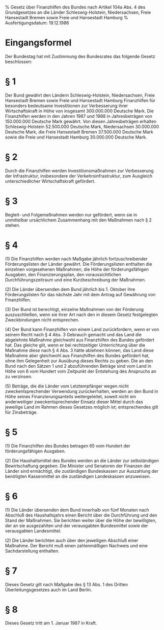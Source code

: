 % Gesetz über Finanzhilfen des Bundes nach Artikel 104a Abs. 4 des Grundgesetzes an die Länder Schleswig-Holstein, Niedersachsen, Freie Hansestadt Bremen sowie Freie und Hansestadt Hamburg
% Ausfertigungsdatum: 19.12.1986
 
# Eingangsformel

Der Bundestag hat mit Zustimmung des Bundesrates das folgende Gesetz beschlossen:

# § 1

Der Bund gewährt den Ländern Schleswig-Holstein, Niedersachsen, Freie Hansestadt Bremen sowie Freie und Hansestadt Hamburg Finanzhilfen für besonders bedeutsame Investitionen zur Verbesserung ihrer Wirtschaftskraft in Höhe von insgesamt 300.000.000 Deutsche Mark. Die Finanzhilfen werden in den Jahren 1987 und 1988 in Jahresbeträgen von 150.000.000 Deutsche Mark gewährt. Von diesen Jahresbeträgen erhalten Schleswig-Holstein 52.500.000 Deutsche Mark, Niedersachsen 30.000.000 Deutsche Mark, die Freie Hansestadt Bremen 37.500.000 Deutsche Mark sowie die Freie und Hansestadt Hamburg 30.000.000 Deutsche Mark.

# § 2

Durch die Finanzhilfen werden Investitionsmaßnahmen zur Verbesserung der Infrastruktur, insbesondere der Verkehrsinfrastruktur, zum Ausgleich unterschiedlicher Wirtschaftskraft gefördert.

# § 3

Begleit- und Folgemaßnahmen werden nur gefördert, wenn sie in unmittelbar ursächlichem Zusammenhang mit den Maßnahmen nach § 2 stehen.

# § 4

(1) Die Finanzhilfen werden nach Maßgabe jährlich fortzuschreibender Förderungslisten der Länder gewährt. Die Förderungslisten enthalten die einzelnen vorgesehenen Maßnahmen, die Höhe der förderungsfähigen Ausgaben, den Finanzierungsplan, den voraussichtlichen Durchführungszeitraum und eine Kurzbeschreibung der Maßnahmen.

(2) Die Länder übersenden dem Bund jährlich bis 1. Oktober ihre Förderungslisten für das nächste Jahr mit dem Antrag auf Gewährung von Finanzhilfen.

(3) Der Bund ist berechtigt, einzelne Maßnahmen von der Förderung auszuschließen, wenn sie ihrer Art nach den in diesem Gesetz festgelegten Zweckbindungen nicht entsprechen.

(4) Der Bund kann Finanzhilfen von einem Land zurückfordern, wenn er von seinem Recht nach § 4 Abs. 3 Gebrauch gemacht und das Land die abgelehnte Maßnahme gleichwohl aus Finanzhilfen des Bundes gefördert hat. Das gleiche gilt, wenn er bei rechtzeitiger Unterrichtung über die Maßnahme diese nach § 4 Abs. 3 hätte ablehnen können, das Land diese Maßnahme aber gleichwohl aus Finanzhilfen des Bundes gefördert hat, ohne ihm Gelegenheit zur Ausübung dieses Rechts zu geben. Die an den Bund nach den Sätzen 1 und 2 abzuführenden Beträge sind vom Land in Höhe von 6 vom Hundert vom Zeitpunkt der Entstehung des Anspruchs an zu verzinsen.

(5) Beträge, die die Länder vom Letztempfänger wegen nicht zweckentsprechender Verwendung zurückerhalten, werden an den Bund in Höhe seines Finanzierungsanteils weitergeleitet, soweit nicht ein anderweitiger zweckentsprechender Einsatz dieser Mittel durch das jeweilige Land im Rahmen dieses Gesetzes möglich ist; entsprechendes gilt für Zinsbeträge.

# § 5

(1) Die Finanzhilfen des Bundes betragen 65 vom Hundert der förderungsfähigen Ausgaben.

(2) Die Haushaltsmittel des Bundes werden an die Länder zur selbständigen Bewirtschaftung gegeben. Die Minister und Senatoren der Finanzen der Länder sind ermächtigt, die zuständigen Bundeskassen zur Auszahlung der benötigten Kassenmittel an die zuständigen Landeskassen anzuweisen.

# § 6

(1) Die Länder übersenden dem Bund innerhalb von fünf Monaten nach Abschluß des Haushaltsjahrs einen Bericht über die Durchführung und den Stand der Maßnahmen. Sie berichten weiter über die Höhe der bewilligten, der an sie ausgezahlten und der verausgabten Bundesmittel sowie der verausgabten Landesmittel.

(2) Die Länder berichten auch über den jeweiligen Abschluß einer Maßnahme. Der Bericht muß einen zahlenmäßigen Nachweis und eine Sachdarstellung enthalten.

# § 7

Dieses Gesetz gilt nach Maßgabe des § 13 Abs. 1 des Dritten Überleitungsgesetzes auch im Land Berlin.

# § 8

Dieses Gesetz tritt am 1. Januar 1987 in Kraft.
